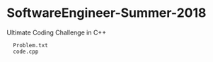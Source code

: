 # SoftwareEngineer-Summer-2018
   Ultimate Coding Challenge in C++
   
      Problem.txt
      code.cpp
      
   
   
